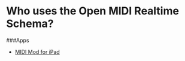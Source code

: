 # Who uses the Open MIDI Realtime Schema?

###Apps
- [MIDI Mod for iPad](https://apps.apple.com/us/app/midi-mod/id1465677026)